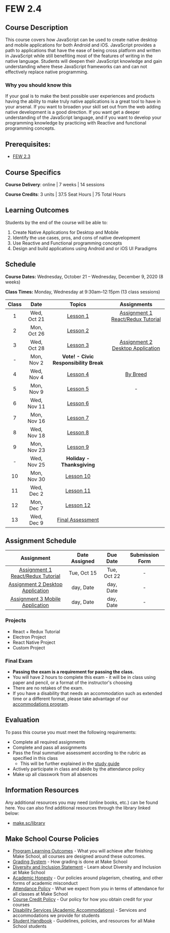 # FEW 2.4

## Course Description

This course covers how JavaScript can be used to create native desktop and mobile applications for both Android and iOS. JavaScript provides a path to applications that have the ease of being cross platform and written in JavaScript while still benefiting most of the features of writing in the native language. Students will deepen their JavaScript knowledge and gain understanding where these JavaScript frameworks can and can not effectively replace native programming.

### Why you should know this

If your goal is to make the best possible user experiences and products having the ability to make truly native applications is a great tool to have in your arsenal. If you want to broaden your skill set out from the web adding native development is a good direction. If you want get a deeper understanding of the JavaScript language, and if you want to develop your programming knowledge by practicing with Reactive and functional programming concepts. 

## Prerequisites:  

- [FEW 2.3](https://github.com/Make-School-Courses/FEW-2.3-Single-Page-Web-Applications)

## Course Specifics

**Course Delivery**: online | 7 weeks | 14 sessions

**Course Credits**: 3 units | 37.5 Seat Hours | 75 Total Hours

## Learning Outcomes

Students by the end of the course will be able to:

1. Create Native Applications for Desktop and Mobile
1. Identify the use cases, pros, and cons of native development
1. Use Reactive and Functional programming concepts
1. Design and build applications using Android and or iOS UI Paradigms

## Schedule

**Course Dates:** Wednesday, October 21 – Wednesday, December 9, 2020 (8 weeks)

**Class Times:** Monday, Wednesday at 9:30am–12:15pm (13 class sessions)

| Class | Date | Topics | Assignments |
|:-----:|:----:|:------:|:-----------:|
|  1 |  Wed, Oct 21  | [Lesson 1](Lessons/Lesson-01.md) | [Assignment 1 React/Redux Tutorial](Assignments/Assignment-1-react-redux.md) |
|  2 |  Mon, Oct 26  | [Lesson 2](Lessons/Lesson-02.md) |  |
|  3 |  Wed, Oct 28  | [Lesson 3](Lessons/Lesson-03.md) | [Assignment 2 Desktop Application](Assignments/Assignment-2-desktop-app.md) |
|  - |  Mon, Nov 2   | **Vote! - Civic Responsibility Break** |
|  4 |  Wed, Nov 4   | [Lesson 4](Lessons/Lesson-04.md) | [By Breed](Assignments/Assignment-4-mobile-app.md) |
|  5 |  Mon, Nov 9   | [Lesson 5](Lessons/Lesson-05.md) | - |
|  6 |  Wed, Nov 11  | [Lesson 6](Lessons/Lesson-06.md) |  |
|  7 |  Mon, Nov 16  | [Lesson 7](Lessons/Lesson-07.md) |  |
|  8 |  Wed, Nov 18  | [Lesson 8](Lessons/Lesson-08.md) |  |
|  9 |  Mon, Nov 23  | [Lesson 9](Lessons/Lesson-09.md) |  |
|  - |  Wed, Nov 25  | **Holiday - Thanksgiving** |
| 10 |  Mon, Nov 30  | [Lesson 10](Lessons/Lesson-10.md)|  |
| 11 |  Wed, Dec 2   | [Lesson 11](Lessons/Lesson-11.md)|  |
| 12 |  Mon, Dec 7   | [Lesson 12](Lessons/Lesson-12.md)|  |
| 13 |  Wed, Dec 9   | [Final Assessment](Lessons/Lesson-14.md) |  |

<!-- | 14 |  Mon, Nov 23  | [Final Presentations](Lessons/Lesson-14.md) |  | -->

## Assignment Schedule 

| Assignment | Date Assigned | Due Date | Submission Form |
|:----------:|:-------------:|:--------:|:---------------:|
| [Assignment 1 React/Redux Tutorial](Assignments/Assignment-1-react-redux.md) | Tue, Oct 15 | Tue, Oct 22 | - |
| [Assignment 2 Desktop Application](Assignments/Assignment-2-desktop-app.md) | day, Date | day, Date | - |
| [Assignment 3 Mobile Application](Assignments/Assignment-3-mobile-app.md) | day, Date | day, Date | - |

### Projects

- React + Redux Tutorial
- Electron Project
- React Native Project
- Custom Project

### Final Exam

-  **Passing the exam is a requirement for passing the class.**
- You will have 2 hours to complete this exam - it will be in class using paper and pencil, or a format of the instructor's choosing
- There are no retakes of the exam.
- If you have a disability that needs an accommodation such as extended time or a different format, please take advantage of our [accommodations program](make.sc/disability-policy).

## Evaluation

To pass this course you must meet the following requirements:

- Complete all required assignments 
- Complete and pass all assignments
- Pass the final summative assessment according to the rubric as specified in this class
    - This will be further explained in the [study guide](ADD_STUDY_GUIDE_LNK)
- Actively participate in class and abide by the attendance policy
- Make up all classwork from all absences

##  Information Resources

Any additional resources you may need (online books, etc.) can be found here. You can also find additional resources through the library linked below:

- [make.sc/library](http://make.sc/library)

## Make School Course Policies

- [Program Learning Outcomes](https://make.sc/program-learning-outcomes) - What you will achieve after finishing Make School, all courses are designed around these outcomes.
- [Grading System](https://make.sc/grading-system) - How grading is done at Make School
- [Diversity and Inclusion Statement](https://make.sc/diversity-and-inclusion-statement) - Learn about Diversity and Inclusion at Make School
- [Academic Honesty](https://make.sc/academic-honesty-policy) - Our policies around plagerism, cheating, and other forms of academic misconduct 
- [Attendance Policy](https://make.sc/attendance-policy) - What we expect from you in terms of attendance for all classes at Make School
- [Course Credit Policy](https://make.sc/course-credit-policy) - Our policy for how you obtain credit for your courses
- [Disability Services (Academic Accommodations)](https://make.sc/disability-services) - Services and accommodations we provide for students
- [Student Handbook](https://make.sc/student-handbook) - Guidelines, policies, and resources for all Make School students
